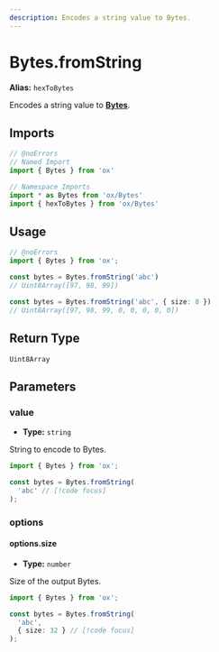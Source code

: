 ```yaml
---
description: Encodes a string value to Bytes.
---
```


# Bytes.fromString

**Alias:** `hexToBytes`

Encodes a string value to **[Bytes](/api/bytes)**.

## Imports

```ts twoslash
// @noErrors
// Named Import 
import { Bytes } from 'ox'

// Namespace Imports
import * as Bytes from 'ox/Bytes'
import { hexToBytes } from 'ox/Bytes'
```

## Usage

```ts twoslash
// @noErrors
import { Bytes } from 'ox';

const bytes = Bytes.fromString('abc')
// Uint8Array([97, 98, 99])

const bytes = Bytes.fromString('abc', { size: 8 })
// Uint8Array([97, 98, 99, 0, 0, 0, 0, 0])
```

## Return Type

`Uint8Array`

## Parameters

### value

- **Type:** `string`

String to encode to Bytes.

```ts twoslash
import { Bytes } from 'ox';

const bytes = Bytes.fromString(
  'abc' // [!code focus]
);
```

### options

#### options.size

- **Type:** `number`

Size of the output Bytes.

```ts twoslash
import { Bytes } from 'ox';

const bytes = Bytes.fromString(
  'abc',
  { size: 32 } // [!code focus]
);
```